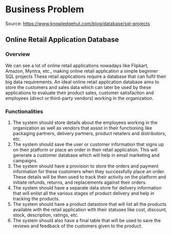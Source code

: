 # Business Problem  

Source: <https://www.knowledgehut.com/blog/database/sql-projects>  

## Online Retail Application Database  

### Overview  

We can see a lot of online retail applications nowadays like Flipkart, Amazon, Myntra, etc., making online retail application a simple beginner SQL projects These retail applications require a database that can fulfil their big data requirements. An ideal online retail application database aims to store the customers and sales data which can later be used by these applications to evaluate their product sales, customer satisfaction and employees (direct or third-party vendors) working in the organization.

### Functionalities  

1. The system should store details about the employees working in the organization as well as vendors that assist in their functioning like packaging partners, delivery partners, product retailers and distributors, etc.
2. The system should save the user or customer information that signs up on their platform or place an order in their retail application. This will generate a customer database which will help in email marketing and campaigns.
3. The system should have a provision to store the orders and payment information for these customers when they successfully place an order. These details will be then used to track their activity on the platform and initiate refunds, returns, and replacements against their orders.
4. The system should have a separate data store for delivery information that will enlist all the various stages of product delivery and help in tracking the products.
5. The system should have a product datastore that will list all the products available with the retail application with their statuses like cost, discount, stock, description, ratings, etc.
6. The system should also have a final table that will be used to save the reviews and feedback of the customers given to the product.
